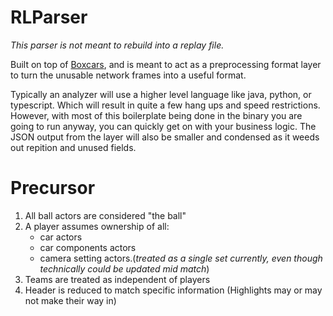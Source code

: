 # RLParser
_This parser is not meant to rebuild into a replay file._

Built on top of [Boxcars](https://github.com/nickbabcock/boxcars), and is meant to act as a preprocessing format layer to turn the unusable network frames into a useful format.

Typically an analyzer will use a higher level language like java, python, or typescript. Which will result in quite a few hang ups and speed restrictions. However, with most of this boilerplate being done in the binary you are going to run anyway, you can quickly get on with your business logic. The JSON output from the layer will also be smaller and condensed as it weeds out repition and unused fields.

# Precursor
1. All ball actors are considered "the ball"
2. A player assumes ownership of all:
   - car actors
   - car components actors
   - camera setting actors.(_treated as a single set currently, even though technically could be updated mid match_)
3. Teams are treated as independent of players
4. Header is reduced to match specific information (Highlights may or may not make their way in)
